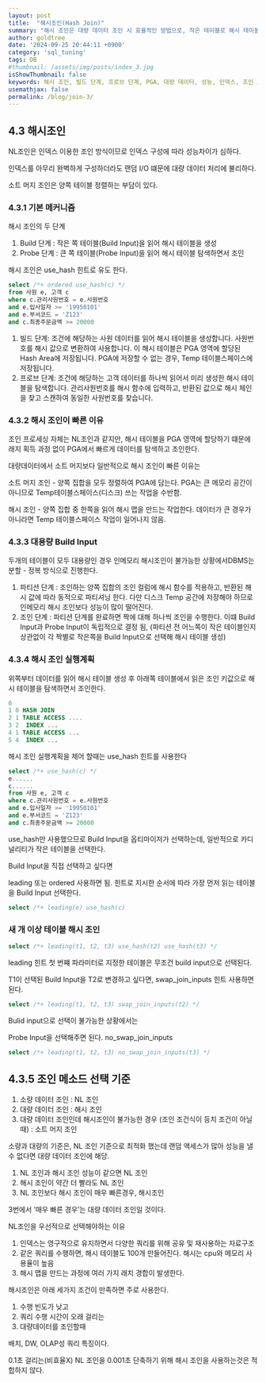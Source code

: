 ```yaml
---
layout: post
title:  "해시조인(Hash Join)"
summary: "해시 조인은 대량 데이터 조인 시 효율적인 방법으로, 작은 테이블로 해시 테이블을 만들고 큰 테이블을 탐색하여 조인한다."
author: goldtree
date: '2024-09-25 20:44:11 +0900'
category: 'sql_tuning'
tags: DB
#thumbnail: /assets/img/posts/index_3.jpg
isShowThumbnail: false
keywords: 해시 조인, 빌드 단계, 프로브 단계, PGA, 대량 데이터, 성능, 인덱스, 조인 조건, hash join
usemathjax: false
permalink: /blog/join-3/
---
```


## 4.3 해시조인

NL조인은 인덱스 이용한 조인 방식이므로 인덱스 구성에 따라 성능차이가 심하다.

인덱스를 아무리 완벽하게 구성하더라도 랜덤 I/O 떄문에 대량 데이터 처리에 불리하다.

소트 머지 조인은 양쪽 테이블 정렬하는 부담이 있다.

### 4.3.1 기본 메커니즘

해시 조인의 두 단계

1. Build 단계 : 작은 쪽 테이블(Build Input)을 읽어 해시 테이블을 생성
2. Probe 단계 : 큰 쪽 테이블(Probe Input)을 읽어 해시 테이블 탐색하면서 조인

해시 조인은 use_hash 힌트로 유도 한다.

```sql
select /*+ ordered use_hash(c) */
from 사원 e, 고객 c
where c.관리사원번호 = e.사원번호
and e.입사일자 >= '19950101'
and e.부서코드 = 'Z123'
and c.최종주문금액 >= 20000
```

1. 빌드 단계: 조건에 해당하는 사원 데이터를 읽어 해시 테이블을 생성합니다. 사원번호를 해시 값으로 변환하여 사용합니다. 이 해시 테이블은 PGA 영역에 할당된 Hash Area에 저장됩니다. PGA에 저장할 수 없는 경우, Temp 테이블스페이스에 저장됩니다.
2. 프로브 단계: 조건에 해당하는 고객 데이터를 하나씩 읽어서 미리 생성한 해시 테이블을 탐색합니다. 관리사원번호를 해시 함수에 입력하고, 반환된 값으로 해시 체인을 찾고 스캔하여 동일한 사원번호를 찾습니다.

### 4.3.2 해시 조인이 빠른 이유

조인 프로세싱 자체는 NL조인과 같지만, 해시 테이블을 PGA 영역에 할당하기 떄문에 래지 획득 과정 없이 PGA에서 빠르게 데이터를 탐색하고 조인한다.

대량데이터에서 소트 머지보다 일반적으로 해시 조인이 빠른 이유는 

소트 머지 조인 - 양쪽 집합을 모두 정렬하여 PGA에 담는다. PGA는 큰 메모리 공간이 아니므로 Temp테이블스페이스(디스크) 쓰는 작업을 수반함.              

해시 조인 - 양쪽 집합 중 한쪽을 읽어 해시 맵을 만드는 작업한다. 데이터가 큰 경우가 아니라면 Temp 테이블스페이스 작업이 일어나지 않음.

### 4.3.3 대용량 Build Input

두개의 테이블이 모두 대용량인 경우 인메모리 해시조인이 불가능한 상황에서DBMS는 분할 - 정복 방식으로 진행한다. 

1. 파티션 단계 : 조인하는 양쪽 집합의 조인 컬럼에 해시 함수를 적용하고, 반환된 해시 값에 따라 동적으로 파티셔닝 한다. 다만 디스크 Temp 공간에 저장해야 하므로 인메모리 해시 조인보다 성능이 많이 떨어진다.
2. 조인 단계 : 파티션 단계를 완료하면 짝에 대해 하나씩 조인을 수행한다. 이떄 Build Input과 Probe Input이 독립적으로 결정 됨, (파티션 전 어느쪽이 작은 테이블인지 상관없이 각 짝별로 작은쪽을 Build Input으로 선택해 해시 테이블 생성)

### 4.3.4 해시 조인 실행계획

위쪽부터 데이터를 읽어 해시 테이블 생성 후 아래쪽 테이블에서 읽은 조인 키값으로 해시 테이블을 탐색하면서 조인한다.

```sql
0
1 0 HASH JOIN
2 1 TABLE ACCESS ....
3 2  INDEX ...
4 1 TABLE ACCESS ...
5 4  INDEX ...
```

해시 조인 실행계획을 제어 할때는 use_hash 힌트를 사용한다

```sql
select /*+ use_hash(c) */
e......
c......
from 사원 e, 고객 c
where c.관리사원번호 = e.사원번호
and e.입사일자 >= '19950101'
and e.부서코드 = 'Z123'
and c.최종주문금액 >= 20000
```

use_hash만 사용했으므로 Build Input을 옵티마이저가 선택하는데, 일반적으로 카디널리티가 작은 테이블을 선택한다. 

Build Input을 직접 선택하고 싶다면

leading 또는 ordered 사용하면 됨. 힌트로 지시한 순서에 따라 가장 먼저 읽는 테이블을 Build Input 선택한다.

```sql
select /*+ leading(e) use_hash(c) 

```

### 새 개 이상 테이블 해시 조인

```sql
select /*+ leading(t1, t2, t3) use_hash(t2) use_hash(t3) */
```

leading 힌트 첫 번쨰 파라미터로 지정한 테이블은 무조건 build input으로 선택된다.

T1이 선택된 Build Input을 T2로 변경하고 싶다면, swap_join_inputs 힌트 사용하면 된다.

```sql
select /*+ leading(t1, t2, t3) swap_join_inputs(t2) */
```

Bulid input으로 선택이 불가능한 상황에서는

Probe Input을 선택해주면 된다. no_swap_join_inputs

```sql
select /*+ leading(t1, t2, t3) no_swap_join_inputs(t3) */
```

 

## 4.3.5 조인 메소드 선택 기준

1. 소량 데이터 조인 : NL 조인
2. 대량 데이터 조인 : 해시 조인
3. 대량 데이터 조인인데 해시조인이 불가능한 경우 (조인 조건식이  등치 조건이 아닐때) : 소트 머지 조인

소량과 대량의 기준은, NL 조인 기준으로 최적화 했는데 랜덤 액세스가 많아 성능을 낼 수 없다면 대량 데이터 조인에 해당.

1. NL 조인과 해시 조인 성능이 같으면 NL 조인
2. 해시 조인이 약간 더 빨라도 NL 조인
3. NL 조인보다 해시 조인이 매우 빠른경우, 해시조인

3번에서 ‘매우 빠른 경우’는 대량 데이터 조인일 것이다.

NL조인을 우선적으로 선택해야하는 이유

1. 인덱스는 영구적으로 유지하면서 다양한 쿼리를 위해 공유 및 재사용하는 자료구조
2. 같은 쿼리를 수행하면, 해시 테이블도 100개 만들어진다. 해시는 cpu와 메모리 사용율이 높음
3. 해시 맵을 만드는 과정에 여러 가지 래치 경합이 발생한다.

해시조인은 아래 세가지 조건이 만족하면 주로 사용한다.

1. 수행 빈도가 낮고
2. 쿼리 수행 시간이 오래 걸리는
3. 대량데이터를 조인할때

배치, DW, OLAP성 쿼리 특징이다. 

0.1초 걸리는(비효율X) NL 조인을 0.001초 단축하기 위해 해시 조인을 사용하는것은 적합하지 않다.
